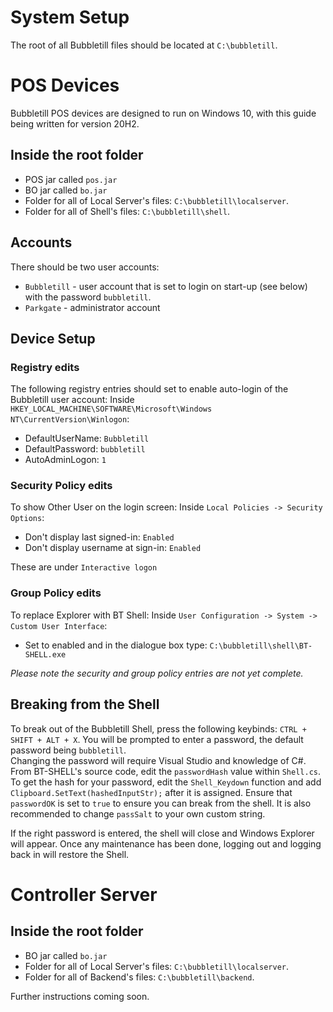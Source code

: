 # System Setup
The root of all Bubbletill files should be located at `C:\bubbletill`.

# POS Devices
Bubbletill POS devices are designed to run on Windows 10, with this guide being written for version 20H2.
## Inside the root folder
- POS jar called `pos.jar`
- BO jar called `bo.jar`
- Folder for all of Local Server's files: `C:\bubbletill\localserver`.
- Folder for all of Shell's files: `C:\bubbletill\shell`.

## Accounts
There should be two user accounts:
- `Bubbletill` - user account that is set to login on start-up (see below) with the password `bubbletill`.
- `Parkgate` - administrator account

## Device Setup
### Registry edits
The following registry entries should set to enable auto-login of the Bubbletill user account:
Inside `HKEY_LOCAL_MACHINE\SOFTWARE\Microsoft\Windows NT\CurrentVersion\Winlogon`:
- DefaultUserName: `Bubbletill`
- DefaultPassword: `bubbletill`
- AutoAdminLogon: `1`

### Security Policy edits
To show Other User on the login screen:
Inside `Local Policies -> Security Options`:
- Don't display last signed-in: `Enabled`
- Don't display username at sign-in: `Enabled`


These are under `Interactive logon`

### Group Policy edits
To replace Explorer with BT Shell:
Inside `User Configuration -> System -> Custom User Interface`:
- Set to enabled and in the dialogue box type: `C:\bubbletill\shell\BT-SHELL.exe`

*Please note the security and group policy entries are not yet complete.*

## Breaking from the Shell
To break out of the Bubbletill Shell, press the following keybinds: `CTRL + SHIFT + ALT + X`. You will be prompted to enter a password, the default password being `bubbletill`.
<br>
Changing the password will require Visual Studio and knowledge of C#. From BT-SHELL's source code, edit the `passwordHash` value within `Shell.cs`. To get the hash for your password, edit the `Shell_Keydown` function and add `Clipboard.SetText(hashedInputStr);` after it is assigned. Ensure that `passwordOK` is set to `true` to ensure you can break from the shell. It is also recommended to change `passSalt` to your own custom string.

If the right password is entered, the shell will close and Windows Explorer will appear. Once any maintenance has been done, logging out and logging back in will restore the Shell.

# Controller Server
## Inside the root folder
- BO jar called `bo.jar`
- Folder for all of Local Server's files: `C:\bubbletill\localserver`.
- Folder for all of Backend's files: `C:\bubbletill\backend`.

Further instructions coming soon.
